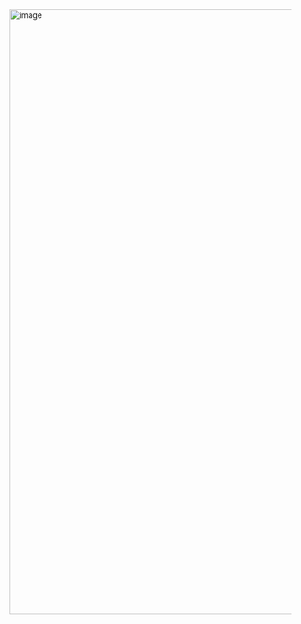 <img width="1920" height="1080" alt="image" src="https://github.com/user-attachments/assets/c056da55-f750-45b3-9c34-72dc05c78d37" />
